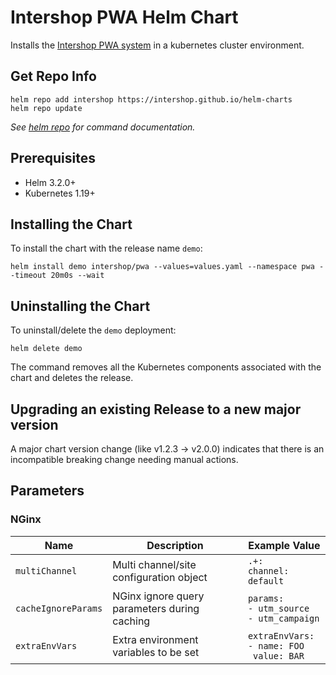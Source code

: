 # Intershop PWA Helm Chart

Installs the [Intershop PWA system](https://github.com/intershop/intershop-pwa) in a kubernetes cluster environment.

## Get Repo Info

```console
helm repo add intershop https://intershop.github.io/helm-charts
helm repo update
```

_See [helm repo](https://helm.sh/docs/helm/helm_repo/) for command documentation._

## Prerequisites
* Helm 3.2.0+
* Kubernetes 1.19+
## Installing the Chart

To install the chart with the release name `demo`:

```console
helm install demo intershop/pwa --values=values.yaml --namespace pwa --timeout 20m0s --wait
```

## Uninstalling the Chart

To uninstall/delete the `demo` deployment:

```console
helm delete demo
```

The command removes all the Kubernetes components associated with the chart and deletes the release.

## Upgrading an existing Release to a new major version

A major chart version change (like v1.2.3 -> v2.0.0) indicates that there is an
incompatible breaking change needing manual actions.

## Parameters
### NGinx

| Name                                      | Description                                   |  Example Value                                          |
|-------------------------------------------|-----------------------------------------------|---------------------------------------------------------|
| `multiChannel`                            | Multi channel/site configuration object       | `.+:`<br>`channel: default`                             |
| `cacheIgnoreParams`                       | NGinx ignore query parameters during caching  | `params:`<br>`- utm_source`<br>`- utm_campaign`         |
| `extraEnvVars`                            | Extra environment variables to be set         | `extraEnvVars:`<br>`- name: FOO`<br>  ` value: BAR`     |
